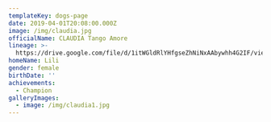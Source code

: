 ```yaml
---
templateKey: dogs-page
date: 2019-04-01T20:08:00.000Z
image: /img/claudia.jpg
officialName: CLAUDIA Tango Amore
lineage: >-
  https://drive.google.com/file/d/1itWGldRlYHfgseZhNiNxAAbywhh4G2IF/view?usp=sharing
homeName: Lili
gender: female
birthDate: ''
achievements:
  - Champion
galleryImages:
  - image: /img/claudia1.jpg
---
```


